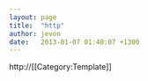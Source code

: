```yaml
---
layout: page
title:  "http"
author: jevon
date:   2013-01-07 01:40:07 +1300
---
```


http<!-- -->://[[Category:Template]]